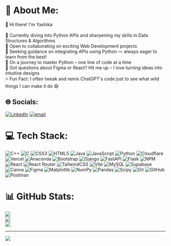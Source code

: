 # 💫 About Me:
👋 Hi there! I'm Yashika<br><br>🔭 Currently diving into Python APIs and sharpening my skills in Data Structures & Algorithms<br>👯 Open to collaborating on exciting Web Development projects<br>🤝 Seeking guidance on integrating APIs using Python — always eager to learn from the best!<br>🌱 On a journey to master Python – one line of code at a time<br>💬 Got questions about Figma or React? Hit me up – I love turning ideas into intuitive designs<br>⚡ Fun Fact: I often tweak and remix ChatGPT's code just to see what wild things I can make it do 😄


## 🌐 Socials:
[![LinkedIn](https://img.shields.io/badge/LinkedIn-%230077B5.svg?logo=linkedin&logoColor=white)](https://linkedin.com/in/https://www.linkedin.com/in/yashikasalonia/) [![email](https://img.shields.io/badge/Email-D14836?logo=gmail&logoColor=white)](mailto:yashikasalonia20@gmail.com) 

# 💻 Tech Stack:
![C++](https://img.shields.io/badge/c++-%2300599C.svg?style=flat-square&logo=c%2B%2B&logoColor=white) ![C](https://img.shields.io/badge/c-%2300599C.svg?style=flat-square&logo=c&logoColor=white) ![CSS3](https://img.shields.io/badge/css3-%231572B6.svg?style=flat-square&logo=css3&logoColor=white) ![HTML5](https://img.shields.io/badge/html5-%23E34F26.svg?style=flat-square&logo=html5&logoColor=white) ![Java](https://img.shields.io/badge/java-%23ED8B00.svg?style=flat-square&logo=openjdk&logoColor=white) ![JavaScript](https://img.shields.io/badge/javascript-%23323330.svg?style=flat-square&logo=javascript&logoColor=%23F7DF1E) ![Python](https://img.shields.io/badge/python-3670A0?style=flat-square&logo=python&logoColor=ffdd54) ![Cloudflare](https://img.shields.io/badge/Cloudflare-F38020?style=flat-square&logo=Cloudflare&logoColor=white) ![Vercel](https://img.shields.io/badge/vercel-%23000000.svg?style=flat-square&logo=vercel&logoColor=white) ![Anaconda](https://img.shields.io/badge/Anaconda-%2344A833.svg?style=flat-square&logo=anaconda&logoColor=white) ![Bootstrap](https://img.shields.io/badge/bootstrap-%238511FA.svg?style=flat-square&logo=bootstrap&logoColor=white) ![Django](https://img.shields.io/badge/django-%23092E20.svg?style=flat-square&logo=django&logoColor=white) ![FastAPI](https://img.shields.io/badge/FastAPI-005571?style=flat-square&logo=fastapi) ![Flask](https://img.shields.io/badge/flask-%23000.svg?style=flat-square&logo=flask&logoColor=white) ![NPM](https://img.shields.io/badge/NPM-%23CB3837.svg?style=flat-square&logo=npm&logoColor=white) ![React](https://img.shields.io/badge/react-%2320232a.svg?style=flat-square&logo=react&logoColor=%2361DAFB) ![React Router](https://img.shields.io/badge/React_Router-CA4245?style=flat-square&logo=react-router&logoColor=white) ![TailwindCSS](https://img.shields.io/badge/tailwindcss-%2338B2AC.svg?style=flat-square&logo=tailwind-css&logoColor=white) ![Vite](https://img.shields.io/badge/vite-%23646CFF.svg?style=flat-square&logo=vite&logoColor=white) ![MySQL](https://img.shields.io/badge/mysql-4479A1.svg?style=flat-square&logo=mysql&logoColor=white) ![Supabase](https://img.shields.io/badge/Supabase-3ECF8E?style=flat-square&logo=supabase&logoColor=white) ![Canva](https://img.shields.io/badge/Canva-%2300C4CC.svg?style=flat-square&logo=Canva&logoColor=white) ![Figma](https://img.shields.io/badge/figma-%23F24E1E.svg?style=flat-square&logo=figma&logoColor=white) ![Matplotlib](https://img.shields.io/badge/Matplotlib-%23ffffff.svg?style=flat-square&logo=Matplotlib&logoColor=black) ![NumPy](https://img.shields.io/badge/numpy-%23013243.svg?style=flat-square&logo=numpy&logoColor=white) ![Pandas](https://img.shields.io/badge/pandas-%23150458.svg?style=flat-square&logo=pandas&logoColor=white) ![Scipy](https://img.shields.io/badge/SciPy-%230C55A5.svg?style=flat-square&logo=scipy&logoColor=%white) ![Git](https://img.shields.io/badge/git-%23F05033.svg?style=flat-square&logo=git&logoColor=white) ![GitHub](https://img.shields.io/badge/github-%23121011.svg?style=flat-square&logo=github&logoColor=white) ![Postman](https://img.shields.io/badge/Postman-FF6C37?style=flat-square&logo=postman&logoColor=white)
# 📊 GitHub Stats:
![](https://github-readme-stats.vercel.app/api?username=yashika-salonia&theme=dark&hide_border=true&include_all_commits=true&count_private=true)<br/>
![](https://nirzak-streak-stats.vercel.app/?user=yashika-salonia&theme=dark&hide_border=true)<br/>
![](https://github-readme-stats.vercel.app/api/top-langs/?username=yashika-salonia&theme=dark&hide_border=true&include_all_commits=true&count_private=true&layout=compact)

---
[![](https://visitcount.itsvg.in/api?id=yashika-salonia&icon=5&color=5)](https://visitcount.itsvg.in)

<!-- Proudly created with GPRM ( https://gprm.itsvg.in ) -->
